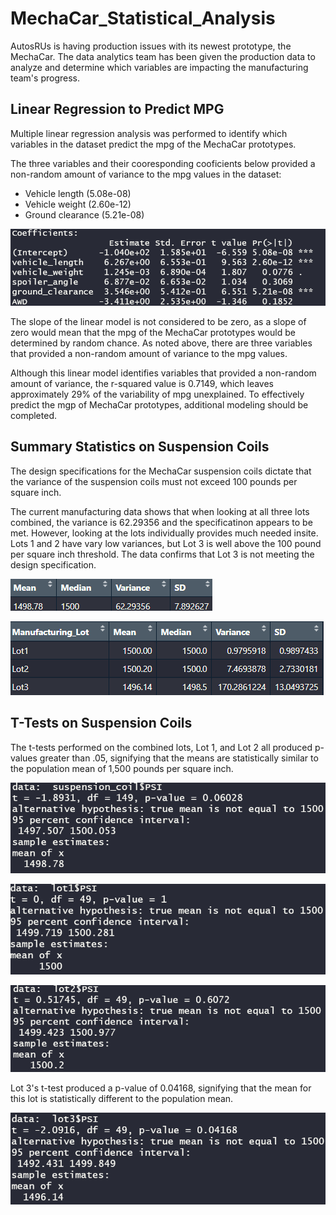 # MechaCar_Statistical_Analysis

AutosRUs is having production issues with its newest prototype, the MechaCar. The data analytics team has been given the production data to analyze and determine 
which variables are impacting the manufacturing team's progress.

## Linear Regression to Predict MPG
Multiple linear regression analysis was performed to identify which variables in the dataset predict the mpg of the MechaCar prototypes.

The three variables and their cooresponding cooficients below provided a non-random amount of variance to the mpg values in the dataset:
- Vehicle length (5.08e-08)
- Vehicle weight (2.60e-12)
- Ground clearance (5.21e-08)

![Multiple regression](MultipleRegression.gif)

The slope of the linear model is not considered to be zero, as a slope of zero would mean that the mpg of the MechaCar prototypes would be determined by random chance. As noted above, there are three variables that provided a non-random amount of variance to the mpg values.

Although this linear model identifies variables that provided a non-random amount of variance, the r-squared value is 0.7149, which leaves approximately 29% of the variability of mpg unexplained. To effectively predict the mgp of MechaCar prototypes, additional modeling should be completed.

## Summary Statistics on Suspension Coils
The design specifications for the MechaCar suspension coils dictate that the variance of the suspension coils must not exceed 100 pounds per square inch.

The current manufacturing data shows that when looking at all three lots combined, the variance is 62.29356 and the specificatinon appears to be met. However, looking at the lots individually provides much needed insite. Lots 1 and 2 have vary low variances, but Lot 3 is well above the 100 pound per square inch threshold. The data confirms that Lot 3 is not meeting the design specification.

![total_summary](total_summary.gif)

![lot_summary](lot_summary.gif)

## T-Tests on Suspension Coils
The t-tests performed on the combined lots, Lot 1, and Lot 2 all produced p-values greater than .05, signifying that the means are statistically similar to the population mean of 1,500 pounds per square inch.

![t_test](t_test.gif)

![lot1_t_test](lot1_t_test.gif)

![lot12_t_test](lot2_t_test.gif)

Lot 3's t-test produced a p-value of 0.04168, signifying that the mean for this lot is statistically different to the population mean.

![lot3_t_test](lot3_t_test.gif)
